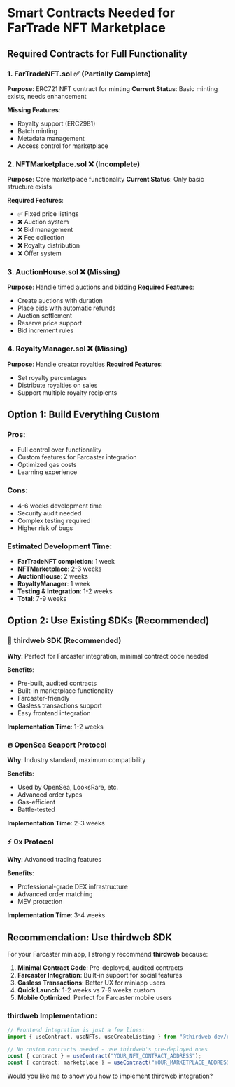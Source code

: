# Smart Contracts Needed for FarTrade NFT Marketplace

## Required Contracts for Full Functionality

### 1. **FarTradeNFT.sol** ✅ (Partially Complete)
**Purpose**: ERC721 NFT contract for minting
**Current Status**: Basic minting exists, needs enhancement

**Missing Features**:
- Royalty support (ERC2981)
- Batch minting
- Metadata management
- Access control for marketplace

### 2. **NFTMarketplace.sol** ❌ (Incomplete)
**Purpose**: Core marketplace functionality
**Current Status**: Only basic structure exists

**Required Features**:
- ✅ Fixed price listings
- ❌ Auction system
- ❌ Bid management
- ❌ Fee collection
- ❌ Royalty distribution
- ❌ Offer system

### 3. **AuctionHouse.sol** ❌ (Missing)
**Purpose**: Handle timed auctions and bidding
**Required Features**:
- Create auctions with duration
- Place bids with automatic refunds
- Auction settlement
- Reserve price support
- Bid increment rules

### 4. **RoyaltyManager.sol** ❌ (Missing)
**Purpose**: Handle creator royalties
**Required Features**:
- Set royalty percentages
- Distribute royalties on sales
- Support multiple royalty recipients

## Option 1: Build Everything Custom

### Pros:
- Full control over functionality
- Custom features for Farcaster integration
- Optimized gas costs
- Learning experience

### Cons:
- 4-6 weeks development time
- Security audit needed
- Complex testing required
- Higher risk of bugs

### Estimated Development Time:
- **FarTradeNFT completion**: 1 week
- **NFTMarketplace**: 2-3 weeks  
- **AuctionHouse**: 2 weeks
- **RoyaltyManager**: 1 week
- **Testing & Integration**: 1-2 weeks
- **Total**: 7-9 weeks

## Option 2: Use Existing SDKs (Recommended)

### 🚀 **thirdweb SDK** (Recommended)
**Why**: Perfect for Farcaster integration, minimal contract code needed

**Benefits**:
- Pre-built, audited contracts
- Built-in marketplace functionality
- Farcaster-friendly
- Gasless transactions support
- Easy frontend integration

**Implementation Time**: 1-2 weeks

### 🔥 **OpenSea Seaport Protocol**
**Why**: Industry standard, maximum compatibility

**Benefits**:
- Used by OpenSea, LooksRare, etc.
- Advanced order types
- Gas-efficient
- Battle-tested

**Implementation Time**: 2-3 weeks

### ⚡ **0x Protocol**
**Why**: Advanced trading features

**Benefits**:
- Professional-grade DEX infrastructure
- Advanced order matching
- MEV protection

**Implementation Time**: 3-4 weeks

## Recommendation: Use thirdweb SDK

For your Farcaster miniapp, I strongly recommend **thirdweb** because:

1. **Minimal Contract Code**: Pre-deployed, audited contracts
2. **Farcaster Integration**: Built-in support for social features
3. **Gasless Transactions**: Better UX for miniapp users
4. **Quick Launch**: 1-2 weeks vs 7-9 weeks custom
5. **Mobile Optimized**: Perfect for Farcaster mobile users

### thirdweb Implementation:
```typescript
// Frontend integration is just a few lines:
import { useContract, useNFTs, useCreateListing } from "@thirdweb-dev/react";

// No custom contracts needed - use thirdweb's pre-deployed ones
const { contract } = useContract("YOUR_NFT_CONTRACT_ADDRESS");
const { contract: marketplace } = useContract("YOUR_MARKETPLACE_ADDRESS", "marketplace");
```

Would you like me to show you how to implement thirdweb integration?
